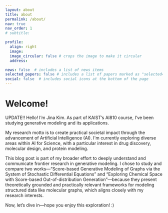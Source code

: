 ```yaml
---
layout: about
title: about
permalink: /about/
nav: true
nav_order: 1
# subtitle: 

profile:
  align: right
  image: 
  image_circular: false # crops the image to make it circular
  address: 

news: false  # includes a list of news items
selected_papers: false # includes a list of papers marked as "selected={true}"
social: false  # includes social icons at the bottom of the page
---
```


# Welcome!
UPDATE!!
Hello! I’m Jina Kim. As part of KAIST’s AI810 course, I’ve been studying generative modeling and its applications.

My research motto is to create practical societal impact through the advancement of Artificial Intelligence (AI). I'm currently exploring diverse areas within AI for Science, with a particular interest in drug discovery, molecular design, and protein modeling.

This blog post is part of my broader effort to deeply understand and communicate frontier research in generative modeling. I chose to study and compare two works—“Score-based Generative Modeling of Graphs via the System of Stochastic Differential Equations” and “Exploring Chemical Space with Score-based Out-of-distribution Generation”—because they present theoretically grounded and practically relevant frameworks for modeling structured data like molecular graphs, which aligns closely with my research interests.

Now, let’s dive in—hope you enjoy this exploration! :)
